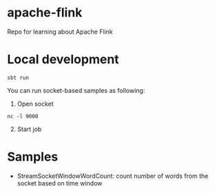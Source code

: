 # apache-flink

Repo for learning about Apache Flink

# Local development

```
sbt run
```

You can run socket-based samples as following:

1) Open socket

```
nc -l 9000
```

2) Start job

# Samples

* StreamSocketWindowWordCount: count number of words from the socket based on time window

